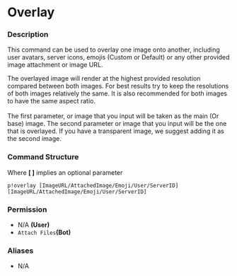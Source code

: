 # Overlay

### Description

This command can be used to overlay one image onto another, including user avatars, server icons, emojis (Custom or Default) or any other provided image attachment or image URL.

The overlayed image will render at the highest provided resolution compared between both images. For best results try to keep the resolutions of both images relatively the same. It is also recommended for both images to have the same aspect ratio.\
\
The first parameter, or image that you input will be taken as the main (Or base) image. The second parameter or image that you input will be the one that is overlayed. If you have a transparent image, we suggest adding it as the second image.

### Command Structure

Where **\[ ]** implies an optional parameter

```
p!overlay [ImageURL/AttachedImage/Emoji/User/ServerID] [ImageURL/AttachedImage/Emoji/User/ServerID]
```

### **Permission**

* N/A **(User)**
* `Attach Files`**(Bot)**

### Aliases

* N/A
